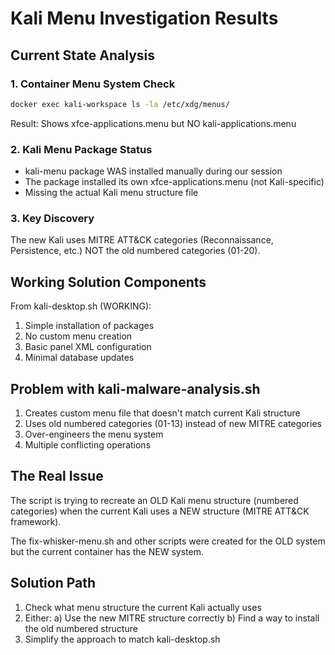 # Kali Menu Investigation Results

## Current State Analysis

### 1. Container Menu System Check
```bash
docker exec kali-workspace ls -la /etc/xdg/menus/
```
Result: Shows xfce-applications.menu but NO kali-applications.menu

### 2. Kali Menu Package Status
- kali-menu package WAS installed manually during our session
- The package installed its own xfce-applications.menu (not Kali-specific)
- Missing the actual Kali menu structure file

### 3. Key Discovery
The new Kali uses MITRE ATT&CK categories (Reconnaissance, Persistence, etc.)
NOT the old numbered categories (01-20).

## Working Solution Components

From kali-desktop.sh (WORKING):
1. Simple installation of packages
2. No custom menu creation
3. Basic panel XML configuration
4. Minimal database updates

## Problem with kali-malware-analysis.sh

1. Creates custom menu file that doesn't match current Kali structure
2. Uses old numbered categories (01-13) instead of new MITRE categories
3. Over-engineers the menu system
4. Multiple conflicting operations

## The Real Issue

The script is trying to recreate an OLD Kali menu structure (numbered categories)
when the current Kali uses a NEW structure (MITRE ATT&CK framework).

The fix-whisker-menu.sh and other scripts were created for the OLD system
but the current container has the NEW system.

## Solution Path

1. Check what menu structure the current Kali actually uses
2. Either:
   a) Use the new MITRE structure correctly
   b) Find a way to install the old numbered structure
3. Simplify the approach to match kali-desktop.sh